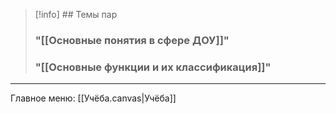 

> [!info] ## Темы пар
>### "[[Основные понятия в сфере ДОУ]]"
>### "[[Основные функции и их классификация]]"



-----

Главное меню:
[[Учёба.canvas|Учёба]]
